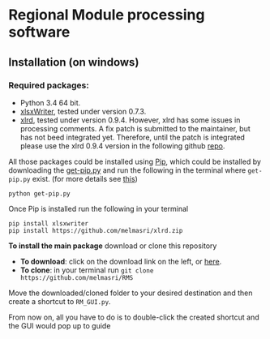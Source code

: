 # Regional Module processing software


## Installation (on windows)
### Required packages:

* Python 3.4 64 bit. 
* [xlsxWriter](https://xlsxwriter.readthedocs.org/), tested under version 0.7.3.
* [xlrd](https://pypi.python.org/pypi/xlrd), tested under version 0.9.4. However, xlrd has some issues in processing comments. A fix patch is submitted to the maintainer, but has not beed integrated yet. Therefore, until the patch is integrated please use the xlrd 0.9.4 version in the following github [repo](https://github.com/python-excel/xlrd).

All those packages could be installed using [Pip](https://pypi.python.org/pypi/pip), which could be installed by downloading the [get-pip.py](get-pip.py) and run the following in the terminal where `get-pip.py` exist. (for more details see [this](https://pip.pypa.io/en/stable/installing.html#install-pip))

```
python get-pip.py
```
Once Pip is installed run the following in your terminal

```
pip install xlsxwriter
pip install https://github.com/melmasri/xlrd.zip
```

**To install the main package** download or clone this repository

* **To download**: click on the download link on the left, or   [here](https://github.com/melmasri/RMS/archive/master.zip).
* **To clone**: in your terminal run `git clone https://github.com/melmasri/RMS`


Move the downloaded/cloned folder to your desired destination and then create a shortcut to `RM_GUI.py`.

From now on, all you have to do is to double-click the created shortcut and the GUI would pop up to guide





